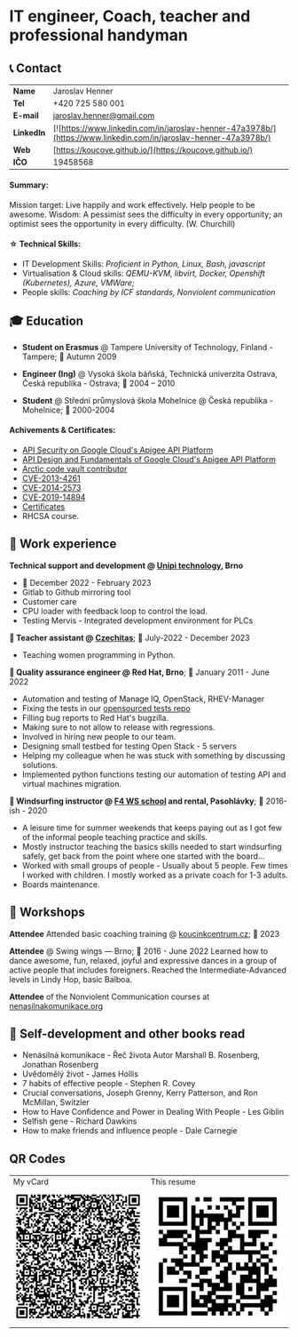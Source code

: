 # IT engineer, Coach, teacher and professional handyman

## 📞 Contact

| | |
|-|-|
| **Name**   | Jaroslav Henner |
| **Tel**   | +420 725 580 001 |
| **E-mail**   | jaroslav.henner@gmail.com
| **LinkedIn**   | [![https://www.linkedin.com/in/jaroslav-henner-47a3978b/](https://www.linkedin.com/in/jaroslav-henner-47a3978b/) |
| **Web**   | [https://koucove.github.io/](https://koucove.github.io/) |
| **IČO** | 19458568 |

#### Summary: 
Mission target: Live happily and work effectively. Help people to be awesome.
Wisdom: A pessimist sees the difficulty in every opportunity; an optimist sees the opportunity in every difficulty. (W. Churchill)

#### ☆ Technical Skills:

- IT Development Skills: _Proficient in Python, Linux, Bash, javascript_
- Virtualisation & Cloud skills: _QEMU-KVM, libvirt, Docker, Openshift (Kubernetes), Azure, VMWare;_
- People skills: _Coaching by ICF standards, Nonviolent communication_


## 🎓 Education

- **Student on Erasmus** @ Tampere University of Technology, Finland - Tampere; 📅 Autumn 2009

- **Engineer (Ing)** @ Vysoká škola báňská, Technická univerzita Ostrava, Česká republika - Ostrava; 📅 2004 – 2010

 - **Student** @ Střední průmyslová škola Mohelnice @ Česká republika - Mohelnice; 📅 2000-2004


#### Achivements & Certificates:
 - [API Security on Google Cloud's Apigee API Platform](https://coursera.org/share/897614a9c88b7e33210bb45905f79d8c)
 - [API Design and Fundamentals of Google Cloud's Apigee API Platform](https://coursera.org/share/6d5db6d40082794e784a9d4a6dde2cd9)
 - [Arctic code vault contributor](https://github.com/users/jarovo/achievements/arctic-code-vault-contributor)
 - [CVE-2013-4261](https://nvd.nist.gov/vuln/detail/CVE-2013-4261)
 - [CVE-2014-2573](https://nvd.nist.gov/vuln/detail/CVE-2014-2573)
 - [CVE-2019-14894](https://nvd.nist.gov/vuln/detail/CVE-2019-14894)
 - [Certificates](https://photos.app.goo.gl/tUQXNr92FxuFSHnf8)
 - RHCSA course.


## 💼 Work experience 
**Technical support and development @ [Unipi technology](unipi.technology), Brno**
- 📅 December  2022 - February 2023
- Gitlab to Github mirroring tool
- Customer care
- CPU loader with feedback loop to control the load.
- Testing Mervis - Integrated development environment for PLCs

**💼 Teacher assistant @ [Czechitas](czechitas.cz)**; 📅 July-2022 - December 2023
 - Teaching women programming in Python.

**💼 Quality assurance engineer @ Red Hat, Brno**; 📅 January 2011 - June 2022
 - Automation and testing of Manage IQ, OpenStack, RHEV-Manager
 - Fixing the tests in our [opensourced tests repo]( https://github.com/ManageIQ/integration_tests)
 - Filling bug reports to Red Hat's bugzilla.
 - Making sure to not allow to release with regressions.
 - Involved in hiring new people to our team.
 - Designing small testbed for testing Open Stack - 5 servers
 - Helping my colleague when he was stuck with something by discussing solutions.
 - Implemented  python functions testing our automation of testing API and virtual machines migration.
   
**💼 Windsurfing instructor @ [F4 WS school](f4.cz) and rental, Pasohlávky**; 📅 2016-ish - 2020
 - A leisure time for summer weekends that keeps paying out as I got few of the informal people teaching practice and skills.
 - Mostly instructor teaching the basics skills needed to start windsurfing safely, get back from the point where one started with the board…
 - Worked with small groups of people - Usually about 5 people. Few times  I  worked with children. I mostly  worked as a private coach for 1-3 adults.
 - Boards maintenance.

## 🎤 Workshops
**Attendee** Attended basic coaching training @ [koucinkcentrum.cz](koucingcentrum.cz); 📅 2023

**Attendee** @ Swing wings — Brno; 📅 2016 - June 2022
Learned how to dance awesome, fun, relaxed, joyful and expressive dances in a group of active people that includes foreigners.
Reached the Intermediate-Advanced levels in Lindy Hop, basic Balboa.

**Attendee** of the Nonviolent Communication courses at [nenasilnakomunikace.org](https://nenasilnakomunikace.org/)


## 📖 Self-development and other books read
 -  Nenásilná komunikace - Řeč života Autor Marshall B. Rosenberg, Jonathan Rosenberg 
 - Uvědomělý život - James Hollis
 - 7 habits of effective people - Stephen R. Covey
 - Crucial conversations, Joseph Grenny, Kerry Patterson, and Ron McMillan, Switzler
 - How to Have Confidence and Power in Dealing With People - Les Giblin
 - Selfish gene - Richard Dawkins
 - How to make friends and influence people - Dale Carnegie


## QR Codes

| | |
| -- | -- |
|  My vCard       | This resume  |
| ![vCard QR_code](jaro_resume_vcard.svg) | ![resume url QR_code](jaro_my_resume.svg) |
